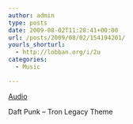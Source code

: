 ```yaml
---
author: admin
type: posts
date: 2009-08-02T11:28:41+00:00
url: /posts/2009/08/02/154194201/
yourls_shorturl:
  - http://lobban.org/i/2u
categories:
  - Music

---
```

[Audio][1]

Daft Punk &#8211; Tron Legacy Theme

 [1]: http://www.tumblr.com/audio_file/154194201/0v7eyNsB4ql2xcglaw9wgqhx